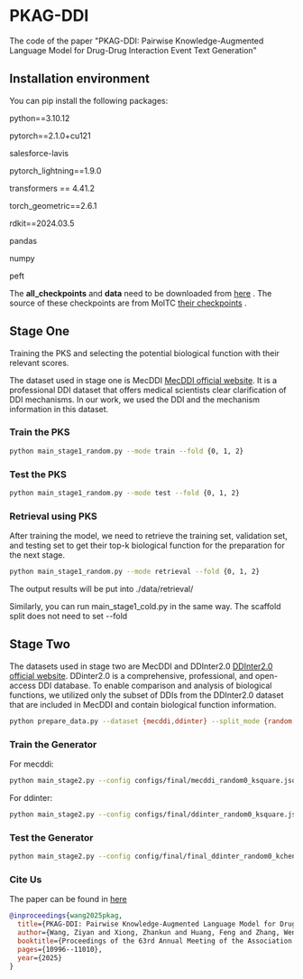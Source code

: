# PKAG-DDI
The code of the paper "PKAG-DDI: Pairwise Knowledge-Augmented Language Model for Drug-Drug Interaction Event Text Generation"

## Installation environment
You can pip install the following packages:

python==3.10.12

pytorch==2.1.0+cu121

salesforce-lavis

pytorch_lightning==1.9.0

transformers == 4.41.2

torch_geometric==2.6.1

rdkit==2024.03.5

pandas

numpy

peft

The **all_checkpoints** and **data** need to be downloaded from [here](https://huggingface.co/datasets/acai233/pkag-ddi/tree/main) . The source of these checkpoints are from MolTC [their checkpoints](https://huggingface.co/chang04/ddi/tree/main) .

## Stage One
Training the PKS and selecting the potential biological function with their relevant scores.

The dataset used in stage one is MecDDI [MecDDI official website](https://mecddi.idrblab.net/). It is a professional DDI dataset that offers medical scientists clear clarification of DDI mechanisms. In our work, we used the DDI and the mechanism information in this dataset.

### Train the PKS

```bash
python main_stage1_random.py --mode train --fold {0, 1, 2}
```

### Test the PKS
```bash
python main_stage1_random.py --mode test --fold {0, 1, 2}
```


### Retrieval using PKS
After training the model, we need to retrieve the training set, validation set, and testing set to get their top-k biological function for the preparation for the next stage.
```bash
python main_stage1_random.py --mode retrieval --fold {0, 1, 2}
```

The output results will be put into ./data/retrieval/

Similarly, you can run main_stage1_cold.py in the same way. The scaffold split does not need to set --fold


## Stage Two

The datasets used in stage two are MecDDI and DDInter2.0 [DDInter2.0 official website](https://ddinter2.scbdd.com/). DDinter2.0 is a comprehensive, professional, and open-access DDI database. To enable comparison and analysis of biological functions, we utilized only the subset of DDIs from the DDInter2.0 dataset that are included in MecDDI and contain biological function information. 
```bash
python prepare_data.py --dataset {mecddi,ddinter} --split_mode {random,cold,scaffold} --fold {0,1,2} --mode {train,val, test}
```


### Train the Generator
For mecddi:
```bash
python main_stage2.py --config configs/final/mecddi_random0_ksquare.json
```


For ddinter:
```bash
python main_stage2.py --config configs/final/ddinter_random0_ksquare.json
```


### Test the Generator
```bash
python main_stage2.py --config config/final/final_ddinter_random0_kchengk.json --mode eval --work_dir work_dir/final_ddinter_random0_kchengk/epoch=*.ckpt
```


### Cite Us
The paper can be found in [here](https://arxiv.org/pdf/2407.00891)
```bibtex
@inproceedings{wang2025pkag,
  title={PKAG-DDI: Pairwise Knowledge-Augmented Language Model for Drug-Drug Interaction Event Text Generation},
  author={Wang, Ziyan and Xiong, Zhankun and Huang, Feng and Zhang, Wen},
  booktitle={Proceedings of the 63rd Annual Meeting of the Association for Computational Linguistics (Volume 1: Long Papers)},
  pages={10996--11010},
  year={2025}
}
